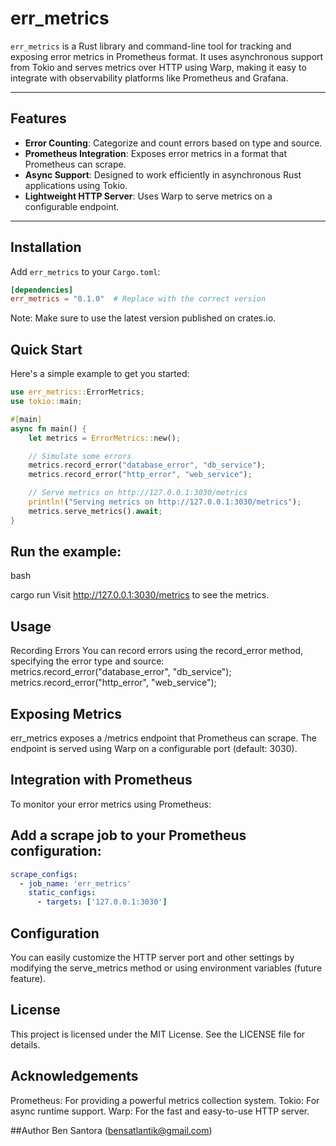 # err_metrics

`err_metrics` is a Rust library and command-line tool for tracking and exposing error metrics in Prometheus format. It uses asynchronous support from Tokio and serves metrics over HTTP using Warp, making it easy to integrate with observability platforms like Prometheus and Grafana.

---

## Features
- **Error Counting**: Categorize and count errors based on type and source.
- **Prometheus Integration**: Exposes error metrics in a format that Prometheus can scrape.
- **Async Support**: Designed to work efficiently in asynchronous Rust applications using Tokio.
- **Lightweight HTTP Server**: Uses Warp to serve metrics on a configurable endpoint.

---

## Installation
Add `err_metrics` to your `Cargo.toml`:

```toml
[dependencies]
err_metrics = "0.1.0"  # Replace with the correct version
```
Note: Make sure to use the latest version published on crates.io.

## Quick Start
Here's a simple example to get you started:

```rust
use err_metrics::ErrorMetrics;
use tokio::main;

#[main]
async fn main() {
    let metrics = ErrorMetrics::new();

    // Simulate some errors
    metrics.record_error("database_error", "db_service");
    metrics.record_error("http_error", "web_service");

    // Serve metrics on http://127.0.0.1:3030/metrics
    println!("Serving metrics on http://127.0.0.1:3030/metrics");
    metrics.serve_metrics().await;
}
```
## Run the example:
bash

cargo run
Visit http://127.0.0.1:3030/metrics to see the metrics.

## Usage
Recording Errors
You can record errors using the record_error method, specifying the error type and source:
metrics.record_error("database_error", "db_service");
metrics.record_error("http_error", "web_service");

## Exposing Metrics
err_metrics exposes a /metrics endpoint that Prometheus can scrape. The endpoint is served using Warp on a configurable port (default: 3030).

## Integration with Prometheus
To monitor your error metrics using Prometheus:

## Add a scrape job to your Prometheus configuration:
```yaml
scrape_configs:
  - job_name: 'err_metrics'
    static_configs:
      - targets: ['127.0.0.1:3030']
```
## Configuration
You can easily customize the HTTP server port and other settings by modifying the serve_metrics method or using environment variables (future feature).

## License
This project is licensed under the MIT License. See the LICENSE file for details.

## Acknowledgements
Prometheus: For providing a powerful metrics collection system.
Tokio: For async runtime support.
Warp: For the fast and easy-to-use HTTP server.

##Author
Ben Santora (<bensatlantik@gmail.com>)